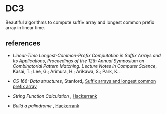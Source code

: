 # DC3
Beautiful algorithms to compute suffix array and longest common prefix array in linear time.

## references

- *Linear-Time Longest-Common-Prefix Computation in Suffix Arrays and Its Applications*, *Proceedings of the 12th Annual Symposium on Combinatorial Pattern Matching. Lecture Notes in Computer Science*, Kasai, T.; Lee, G.; Arimura, H.; Arikawa, S.; Park, K..

- *CS 166: Data structures*, Stanford, [Suffix arrays and longest common prefix array](https://web.stanford.edu/class/archive/cs/cs166/cs166.1146/lectures/11/Small11.pdf)

- *String Function Calculation* , [Hackerrank](https://www.hackerrank.com/challenges/string-function-calculation/problem)

- *Build a palindrome* , [Hackerrank](https://www.hackerrank.com/challenges/challenging-palindromes/problem)
